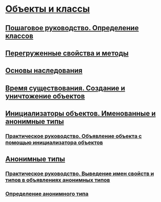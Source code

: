 # [Объекты и классы](index.md)
## [Пошаговое руководство. Определение классов](walkthrough-defining-classes.md)
## [Перегруженные свойства и методы](overloaded-properties-and-methods.md)
## [Основы наследования](inheritance-basics.md)
## [Время существования. Создание и уничтожение объектов](object-lifetime-how-objects-are-created-and-destroyed.md)
## [Инициализаторы объектов. Именованные и анонимные типы](object-initializers-named-and-anonymous-types.md)
### [Практическое руководство. Объявление объекта с помощью инициализатора объектов](how-to-declare-an-object-by-using-an-object-initializer.md)
## [Анонимные типы](anonymous-types.md)
### [Практическое руководство. Выведение имен свойств и типов в объявлениях анонимных типов](how-to-infer-property-names-and-types-in-anonymous-type-declarations.md)
### [Определение анонимного типа](anonymous-type-definition.md)